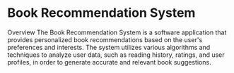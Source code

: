 # Book Recommendation System
Overview
The Book Recommendation System is a software application that provides personalized book recommendations based on the user's preferences and interests. The system utilizes various algorithms and techniques to analyze user data, such as reading history, ratings, and user profiles, in order to generate accurate and relevant book suggestions.
